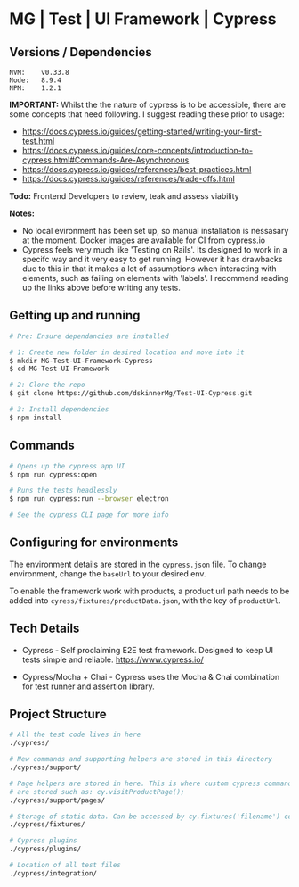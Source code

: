 # MG | Test | UI Framework | Cypress

## Versions / Dependencies

```
NVM:    v0.33.8       
Node:   8.9.4        
NPM:    1.2.1         
```

__IMPORTANT:__ Whilst the the nature of cypress is to be accessible, there are some concepts that need following. I suggest reading these prior to usage:

* https://docs.cypress.io/guides/getting-started/writing-your-first-test.html
* https://docs.cypress.io/guides/core-concepts/introduction-to-cypress.html#Commands-Are-Asynchronous
* https://docs.cypress.io/guides/references/best-practices.html
* https://docs.cypress.io/guides/references/trade-offs.html


__Todo:__ Frontend Developers to review, teak and assess viability

__Notes:__ 
* No local evironment has been set up, so manual installation is nessasary at the moment. Docker images are available for CI from cypress.io
* Cypress feels very much like 'Testing on Rails'. Its designed to work in a specifc way and it very easy to get running. However it has drawbacks due to this in that it makes a lot of assumptions when interacting with elements, such as failing on elements with 'labels'. I recommend reading up the links above before writing any tests.


## Getting up and running

```bash
# Pre: Ensure dependancies are installed

# 1: Create new folder in desired location and move into it
$ mkdir MG-Test-UI-Framework-Cypress
$ cd MG-Test-UI-Framework

# 2: Clone the repo
$ git clone https://github.com/dskinnerMg/Test-UI-Cypress.git

# 3: Install dependencies
$ npm install
```

## Commands

```bash
# Opens up the cypress app UI
$ npm run cypress:open

# Runs the tests headlessly
$ npm run cypress:run --browser electron

# See the cypress CLI page for more info

```

## Configuring for environments

The environment details are stored in the `cypress.json` file. To change environment, change the `baseUrl` to your desired env.

To enable the framework work with products, a product url path needs to be added into `cyress/fixtures/productData.json`, with the key of `productUrl`.

## Tech Details

* Cypress - Self proclaiming E2E test framework. Designed to keep UI tests simple and reliable. https://www.cypress.io/

* Cypress/Mocha + Chai - Cypress uses the Mocha & Chai combination for test runner and assertion library.

## Project Structure

```bash
# All the test code lives in here
./cypress/

# New commands and supporting helpers are stored in this directory
./cypress/support/

# Page helpers are stored in here. This is where custom cypress commands
# are stored such as: cy.visitProductPage();
./cypress/support/pages/

# Storage of static data. Can be accessed by cy.fixtures('filename') command. I suggest a read up on the async nature of Cypress prior to this. An example of its use resides in the ./cypress/pages/product.js file, the cy.visitProductPage() function...
./cypress/fixtures/

# Cypress plugins
./cypress/plugins/

# Location of all test files
./cypress/integration/
